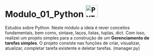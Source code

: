 # Modulo_01_Python <code><img width="40px" src="https://cdn.jsdelivr.net/gh/devicons/devicon@latest/icons/python/python-original.svg" title ="PYTHON" /></code>

Estudos sobre Python. 
Neste módulo a ideia é rever conceitos fundamentais, bem como, sintaxe, laços, listas, tuplas, dict.
Com isso, realizei um projeto simples para a construção de um <b>Gerenciamento de tarefas simples</b>.
O projeto consiste nas funções de criar, visualizar, atualizar, completar tarefa existente e deletar tarefas. (manager.py)
